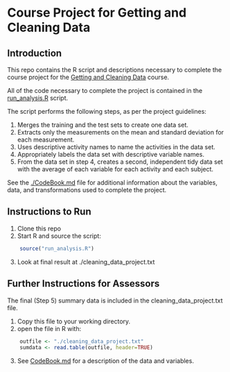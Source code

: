# Course Project for Getting and Cleaning Data
## Introduction
This repo contains the R script and descriptions necessary to complete the course project for the [Getting and Cleaning Data]() course.

All of the code necessary to complete the project is contained in the [run_analysis.R](./run_analysis.R) script.

The script performs the following steps, as per the project guidelines:
1. Merges the training and the test sets to create one data set.
2. Extracts only the measurements on the mean and standard deviation for each measurement.
3. Uses descriptive activity names to name the activities in the data set.
4. Appropriately labels the data set with descriptive variable names.
5. From the data set in step 4, creates a second, independent tidy data set with the average of each variable for each activity and each subject.

See the [./CodeBook.md](./CodeBook.md) file for additional information about the variables, data, and transformations used to complete the project.

## Instructions to Run
1. Clone this repo
2. Start R and source the script: 
```R
    source("run_analysis.R")
```
3. Look at final result at ./cleaning_data_project.txt


## Further Instructions for Assessors
The final (Step 5) summary data is included in the cleaning_data_project.txt file.
1. Copy this file to your working directory.
2. open the file in R with:
```R
    outfile <- "./cleaning_data_project.txt"
    sumdata <- read.table(outfile, header=TRUE)
```
3. See [CodeBook.md](./CodeBook.md) for a description of the data and variables.


